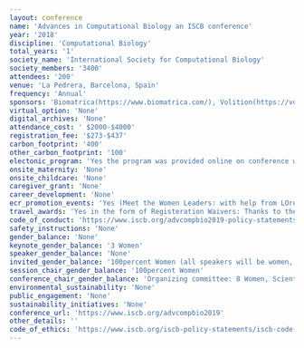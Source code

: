 ```yaml
---
layout: conference 
name: 'Advances in Computational Biology an ISCB conference'
year: '2018'
discipline: 'Computational Biology'
total_years: '1'
society_name: 'International Society for Computational Biology'
society_members: '3400'
attendees: '200'
venue: 'La Pedrera, Barcelona, Spain'
frequency: 'Annual'
sponsors: 'Biomatrica(https://www.biomatrica.com/), Volition(https://volition.com/), eLife (https://elifesciences.org/), MDPI Genes journal (https://www.mdpi.com/journal/genes), Dr Antoni Steve Fundacio(https://www.esteve.org/en/), Universitat Polytecnicia de Catalunya(https://www.upc.edu/en?set_language=en)'
virtual_option: 'None'
digital_archives: 'None'
attendance_cost: ' $2000-$4000'
registration_fee: '$273-$437'
carbon_footprint: '400'
other_carbon_footprint: '100'
electonic_program: 'Yes the program was provided online on conference website.'
onsite_maternity: 'None'
onsite_childcare: 'None'
caregiver_grant: 'None'
career_development: 'None'
ecr_promotion_events: 'Yes (Meet the Women Leaders: with help from LOréal-UNESCO For Women in Science initiative the participants will have the opportunity to interact personally with women leaders in the fields of IT, academia research and politics that support the conference, in small round tables and in an informal, relaxed environment.)'
travel_awards: 'Yes in the form of Registeration Waivers: Thanks to the Dr. Antoni Esteve Foundation, the eLIFE publisher, the Genes Open Access Journal and the Universitat Politècnica de Catalunya we are glad to announce that a limited number of free registration fellowships are available to students and young researchers (the latter, eligible if a PhD thesis has been completed after 30th November 2017).'
code_of_conduct: 'https://www.iscb.org/advcompbio2019-policy-statements/advcompbio2019-iscb-safe-space-code-conduct'
safety_instructions: 'None'
gender_balance: 'None'
keynote_gender_balance: '3 Women'
speaker_gender_balance: 'None'
invited_gender_balance: '100percent Women (all speakers will be women, although the conference is open to everyone)'
session_chair_gender_balance: '100percent Women'
conference_chair_gender_balance: 'Organizing committee: 8 Women, Scientific committee: 17 Women, Conference chairs: 3 Women'
environmental_sustainability: 'None'
public_engagement: 'None'
sustainability_initiatives: 'None'
conference_url: 'https://www.iscb.org/advcompbio2019'
other_details: ''
code_of_ethics: 'https://www.iscb.org/iscb-policy-statements/iscb-code-of-ethics-and-professional-conduct'
---
```

